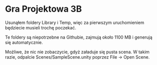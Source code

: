 # Gra Projektowa 3B

Usunąłem foldery Library i Temp, więc za pierwszym uruchomieniem będziecie musieli trochę poczekać. 

Te foldery są niepotrzebne na Githubie, zajmują około 1100 MB i generują się automatycznie.

Możliwe, że nic nie zobaczycie, gdyż załaduje się pusta scena. W takim razie, odpalcie Scenes/SampleScene.unity poprzez File -> Open Scene.
